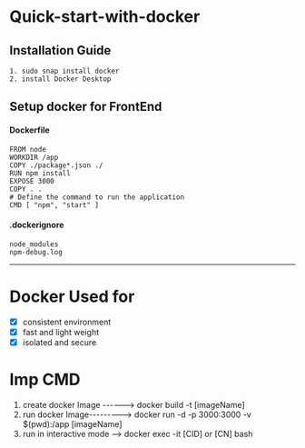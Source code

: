 # Quick-start-with-docker
## Installation Guide
```
1. sudo snap install docker
2. install Docker Desktop 
```
## Setup docker for FrontEnd
#### Dockerfile
```
FROM node
WORKDIR /app
COPY ./package*.json ./
RUN npm install
EXPOSE 3000
COPY . .
# Define the command to run the application
CMD [ "npm", "start" ]
```
#### .dockerignore
```
node_modules
npm-debug.log
```
---
# Docker Used for 
- [x] consistent environment
- [x] fast and light weight
- [x] isolated and secure 

# Imp CMD
1. create docker Image ------>     docker build -t [imageName]
2. run docker Image--------->      docker run -d -p 3000:3000 -v $(pwd):/app [imageName]
3. run in interactive mode -->     docker exec -it [CID] or [CN] bash
  
